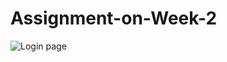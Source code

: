 # Assignment-on-Week-2



![Login page ](https://github.com/user-attachments/assets/e215139f-1b88-4328-a8fb-423138f9b265)
